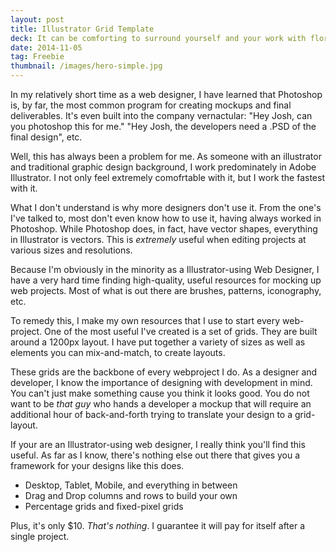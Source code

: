 ```yaml
---
layout: post
title: Illustrator Grid Template
deck: It can be comforting to surround yourself and your work with floruishes and excess to display to others your worth or value. It takes supreme confidence to show yourself off to the world with little to nothing to shield you from criticism.
date: 2014-11-05
tag: Freebie
thumbnail: /images/hero-simple.jpg
---
```


In my relatively short time as a web designer, I have learned that Photoshop is, by far, the most common program for creating mockups and final deliverables. It's even built into the company vernactular: "Hey Josh, can you photoshop this for me." "Hey Josh, the developers need a .PSD of the final design", etc.

Well, this has always been a problem for me. As someone with an illustrator and traditional graphic design background, I work predominately in Adobe Illustrator. I not only feel extremely comofrtable with it, but I work the fastest with it.

What I don't understand is why more designers don't use it. From the one's I've talked to, most don't even know how to use it, having always worked in Photoshop. While Photoshop does, in fact, have vector shapes, everything in Illustrator is vectors. This is *extremely* useful when editing projects at various sizes and resolutions. 

Because I'm obviously in the minority as a Illustrator-using Web Designer, I have a very hard time finding high-quality, useful resources for mocking up web projects. Most of what is out there are brushes, patterns, iconography, etc. 

To remedy this, I make my own resources that I use to start every web-project. One of the most useful I've created is a set of grids. They are built around a 1200px layout. I have put together a variety of sizes as well as elements you can mix-and-match, to create layouts.

These grids are the backbone of every webproject I do. As a designer and developer, I know the importance of designing with development in mind. You can't just make something cause you think it looks good. You do not want to be *that guy* who hands a developer a mockup that will require an additional hour of back-and-forth trying to translate your design to a grid-layout.

If your are an Illustrator-using web designer, I really think you'll find this useful. As far as I know, there's nothing else out there that gives you a framework for your designs like this does.

- Desktop, Tablet, Mobile, and everything in between
- Drag and Drop columns and rows to build your own
- Percentage grids and fixed-pixel grids

Plus, it's only $10. *That's nothing*. I guarantee it will pay for itself after a single project.
